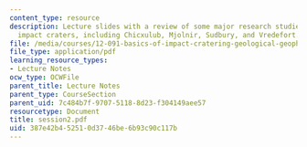 ```yaml
---
content_type: resource
description: Lecture slides with a review of some major research studies of terrestrial
  impact craters, including Chicxulub, Mjolnir, Sudbury, and Vredefort.
file: /media/courses/12-091-basics-of-impact-cratering-geological-geophysical-geochemical-environmental-studies-of-some-impact-craters-of-the-earth-january-iap-2008/387e42b452510d3746be6b93c90c117b_session2.pdf
file_type: application/pdf
learning_resource_types:
- Lecture Notes
ocw_type: OCWFile
parent_title: Lecture Notes
parent_type: CourseSection
parent_uid: 7c484b7f-9707-5118-8d23-f304149aee57
resourcetype: Document
title: session2.pdf
uid: 387e42b4-5251-0d37-46be-6b93c90c117b
---
```

